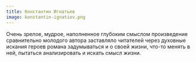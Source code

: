 ```yaml
---
title: Константин Игнатьев
image: konstantin-ignatiev.png
---
```

Очень зрелое, мудрое, наполненное глубоким смыслом произведение сравнительно молодого автора заставляло читателей 
через духовные искания героев романа задумываться и о своей жизни, что-то менять в ней, пытаться анализировать 
и искать смысл жизни.
